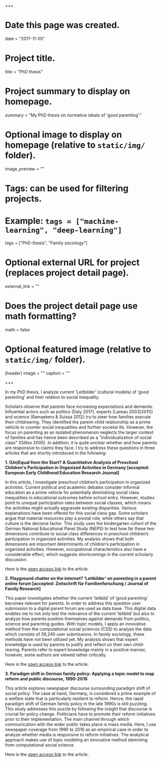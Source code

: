 +++
# Date this page was created.
date = "2017-11-05"

# Project title.
title = "PhD thesis"

# Project summary to display on homepage.
summary = "My PhD thesis on normative ideals of 'good parenting'."

# Optional image to display on homepage (relative to `static/img/` folder).
image_preview = ""

# Tags: can be used for filtering projects.
# Example: `tags = ["machine-learning", "deep-learning"]`
tags = ["PhD-thesis", "Family sociology"]

# Optional external URL for project (replaces project detail page).
external_link = ""

# Does the project detail page use math formatting?
math = false

# Optional featured image (relative to `static/img/` folder).
[header]
image = ""
caption = ""

+++

In my PhD thesis, I analyze current ‘Leitbilder’ (cultural models) of ‘good parenting’ and their relation to social inequality. 

Scholars observe that parents face increasing expectations and demands. Influential actors such as politics (Daly 2017), experts (Lareau 2003[2011]) and science (Ramaekers & Suissa 2012) try to steer how families execute their childrearing. They identified the parent-child relationship as a prime vehicle to counter social inequalities and further societal ills. However, the focus on parenting as an isolated phenomenon neglects the larger context of families and has hence been described as a "individualization of social class" (Gillies 2005). In addition, it is quite unclear whether and how parents are responsive to claims they face. I try to address these questions in three articles that are shortly introduced in the following:

**1. (Un)Equal from the Start? A Quantitative Analysis of Preschool Children's Participation in Organized Activities in Germany [accepted: European Early Childhood Education Research Journal]**

In this article, I investigate preschool children’s participation in organized activities. Current political and academic debates consider informal education as a prime vehicle for potentially diminishing social class inequalities in educational outcomes before school entry. However, studies point to unequal participation rates between social classes, which means the activities might actually aggravate existing disparities. Various explanations have been offered for this social class gap. Some scholars argue that material resources play a pivotal role, while others say that culture is the decisive factor. This study uses the kindergarten cohort of the German National Educational Panel Study (NEPS) to test how far these two dimensions contribute to social class differences in preschool children’s participation in organized activities. My analysis shows that both dimensions are important determinants of children’s participation in organized activities. However, occupational characteristics also have a considerable effect, which suggests shortcomings in the current scholarly discussion. 

Here is the [open access link](https://www.tandfonline.com/doi/full/10.1080/1350293X.2018.1533705) to the article. 

**2. Playground chatter on the internet? ‘Leitbilder’ on parenting in a parent online forum [accepted: Zeitschrift für Familienforschung / Journal of Family Research]**

This paper investigates whether the current ‘leitbild’ of ‘good parenting’ becomes relevant for parents. In order to address this question user submission to a digital parent forum are used as data base. This digital data enables me to not only test the relevance of the current ‘leitbild’ but also to analyze how parents position themselves against demands from politics, science and parenting guides. With topic models, I apply an innovative method from the computational social sciences (CSS) to analyze the data which consists of 58,240 user submissions. In family sociology, these methods have not been utilized yet. My analysis shows that expert knowledge is used by parents to justify and reflect on their own child-rearing. Parents refer to expert knowledge mainly in a positive manner, however, some authors are viewed rather critically. 

Here is the [open access link](https://www.budrich-journals.de/index.php/zff/article/view/32055) to the article.

**3. Paradigm shift in German family policy: Applying a topic model to map reform and public discourse, 1990-2016**

This article explores newspaper discourse surrounding paradigm shift of social policy. The case at hand, Germany, is considered a prime example of a welfare state that is particularly resilient to reform. Hence, the rapid paradigm shift of German family policy in the late 1990s is still puzzling. This study addresses this puzzle by following the insight that discourse is crucial for policy change. Politicians have to promote their reform initiatives prior to their implementation. The main channel through which communication with the wider public takes place is mass media. Here, I use newspaper coverage from 1990 to 2016 as an empirical case in order to analyze whether media is responsive to reform initiatives. The analytical approach makes use of topic modeling an innovative method stemming from computational social science. 

Here is the [open access link](https://onlinelibrary.wiley.com/doi/full/10.1002/epa2.1072) to the article.